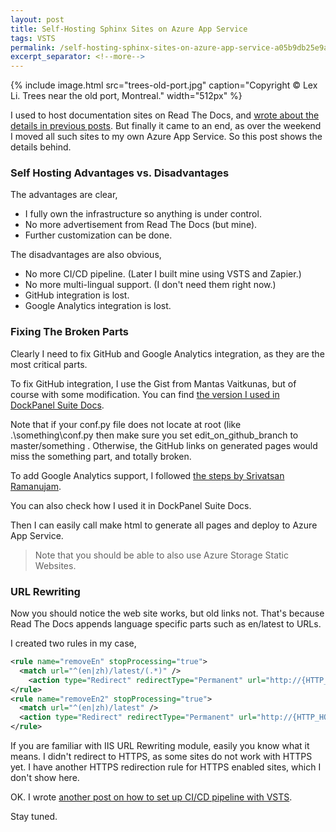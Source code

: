 ```yaml
---
layout: post
title: Self-Hosting Sphinx Sites on Azure App Service
tags: VSTS
permalink: /self-hosting-sphinx-sites-on-azure-app-service-a05b9db25e9a
excerpt_separator: <!--more-->
---
```

{% include image.html
src="trees-old-port.jpg" caption="Copyright © Lex Li. Trees near the old port, Montreal." width="512px" %}

I used to host documentation sites on Read The Docs, and [wrote about the details in previous posts](https://blog.lextudio.com/dockpanel-suite-docs-site-restructuredtext-and-visual-studio-code-d9d5a6b37a0d). But finally it came to an end, as over the weekend I moved all such sites to my own Azure App Service. So this post shows the details behind.
<!--more-->

### Self Hosting Advantages vs. Disadvantages

The advantages are clear,

* I fully own the infrastructure so anything is under control.
* No more advertisement from Read The Docs (but mine).
* Further customization can be done.

The disadvantages are also obvious,

* No more CI/CD pipeline. (Later I built mine using VSTS and Zapier.)
* No more multi-lingual support. (I don't need them right now.)
* GitHub integration is lost.
* Google Analytics integration is lost.

### Fixing The Broken Parts

Clearly I need to fix GitHub and Google Analytics integration, as they are the most critical parts.

To fix GitHub integration, I use the Gist from Mantas Vaitkunas, but of course with some modification. You can find [the version I used in DockPanel Suite Docs](https://github.com/dockpanelsuite/dockpanelsuite_docs).

Note that if your conf.py file does not locate at root (like .\something\conf.py then make sure you set edit_on_github_branch to master/something . Otherwise, the GitHub links on generated pages would miss the something part, and totally broken.

To add Google Analytics support, I followed [the steps by Srivatsan Ramanujam](https://github.com/rtfd/sphinx_rtd_theme/issues/477).

You can also check how I used it in DockPanel Suite Docs.

Then I can easily call make html to generate all pages and deploy to Azure App Service.

> Note that you should be able to also use Azure Storage Static Websites.

### URL Rewriting

Now you should notice the web site works, but old links not. That's because Read The Docs appends language specific parts such as en/latest to URLs.

I created two rules in my case,

``` xml
<rule name="removeEn" stopProcessing="true">
  <match url="^(en|zh)/latest/(.*)" />
    <action type="Redirect" redirectType="Permanent" url="http://{HTTP_HOST}/{R:2}" />
</rule>
<rule name="removeEn2" stopProcessing="true">
  <match url="^(en|zh)/latest" />
  <action type="Redirect" redirectType="Permanent" url="http://{HTTP_HOST}" />
</rule>
```

If you are familiar with IIS URL Rewriting module, easily you know what it means. I didn't redirect to HTTPS, as some sites do not work with HTTPS yet. I have another HTTPS redirection rule for HTTPS enabled sites, which I don't show here.

OK. I wrote [another post on how to set up CI/CD pipeline with VSTS](https://blog.lextudio.com/ci-cd-pipeline-with-vsts-and-zapier-b81d341088dd).

Stay tuned.
